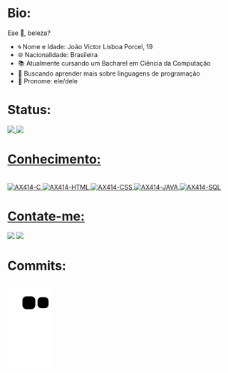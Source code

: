 
<h1>Bio:</h1>Eae 👋, beleza? 

- 🌀 Nome e Idade: João Victor Lisboa Porcel, 19
- 🌐 Nacionalidade: Brasileira
- 📚 Atualmente cursando um Bacharel em Ciência da Computação
- 📗 Buscando aprender mais sobre linguagens de programação
- 🔷 Pronome: ele/dele

<h1>Status:</h1>
 <div>
  <a href="https://github.com/AX414">
  <img height="180em" src="https://github-readme-stats.vercel.app/api?username=AX414&show_icons=true&theme=cobalt&include_all_commits=true&count_private=true"/>
  <img height="180em" src="https://github-readme-stats.vercel.app/api/top-langs/?username=AX414&layout=compact&langs_count=7&theme=cobalt"/>
</div>
 
 <h1>Conhecimento:</h1>
 <div style="display: inline_block"><br>
  <img align="center" alt="AX414-C" src="https://img.shields.io/badge/C-00599C?style=for-the-badge&logo=c&logoColor=white">
  <img align="center" alt="AX414-HTML"  src="https://img.shields.io/badge/HTML5-E34F26?style=for-the-badge&logo=html5&logoColor=white">
  <img align="center" alt="AX414-CSS"  src="https://img.shields.io/badge/CSS3-1572B6?style=for-the-badge&logo=css3&logoColor=white">
  <img align="center" alt="AX414-JAVA"  src="https://img.shields.io/badge/Java-ED8B00?style=for-the-badge&logo=java&logoColor=white">
  <img align="center" alt="AX414-SQL"  src="https://img.shields.io/badge/MySQL-00000F?style=for-the-badge&logo=mysql&logoColor=white">
  
  
 </div>
 
 <h1>Contate-me:</h1>
 <div> 
  <a href = "mailto:joaovictorlisboaporcel@hotmail.com"><img src="https://img.shields.io/badge/Microsoft_Outlook-0078D4?style=for-the-badge&logo=microsoft-outlook&logoColor=white" target="_blank"></a>
  <a href="https://www.linkedin.com/in/jo%C3%A3o-victor-lisboa-porcel-2755b61a5/" target="_blank"><img src="https://img.shields.io/badge/-LinkedIn-%230077B5?style=for-the-badge&logo=linkedin&logoColor=white" target="_blank"></a> 
  </div>
 
  
 <h1>Commits:</h1>

   ![Snake animation](https://github.com/AX414/AX414/blob/output/github-contribution-grid-snake.svg)

 
